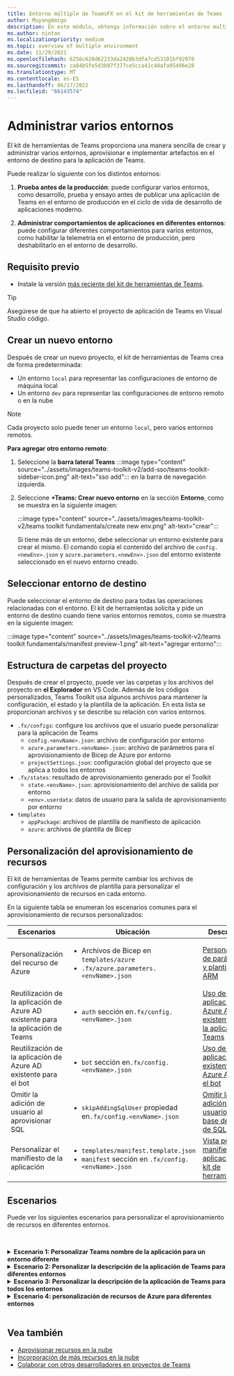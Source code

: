 ```yaml
---
title: Entorno múltiple de TeamsFX en el kit de herramientas de Teams
author: MuyangAmigo
description: En este módulo, obtenga información sobre el entorno multifactor de TeamsFX, como crear un nuevo entorno, seleccionar el entorno de destino y mucho más.
ms.author: nintan
ms.localizationpriority: medium
ms.topic: overview of multiple environment
ms.date: 11/29/2021
ms.openlocfilehash: 6256c620d62233da2420b3dfa7cd53101bf92978
ms.sourcegitcommit: ca84b5fe5d3b97f377ce5cca41c48afa95496e28
ms.translationtype: MT
ms.contentlocale: es-ES
ms.lasthandoff: 06/17/2022
ms.locfileid: "66143574"
---
```

# <a name="manage-multiple-environments"></a>Administrar varios entornos

 El kit de herramientas de Teams proporciona una manera sencilla de crear y administrar varios entornos, aprovisionar e implementar artefactos en el entorno de destino para la aplicación de Teams.

 Puede realizar lo siguiente con los distintos entornos:

1. **Prueba antes de la producción**: puede configurar varios entornos, como desarrollo, prueba y ensayo antes de publicar una aplicación de Teams en el entorno de producción en el ciclo de vida de desarrollo de aplicaciones moderno.

2. **Administrar comportamientos de aplicaciones en diferentes entornos**: puede configurar diferentes comportamientos para varios entornos, como habilitar la telemetría en el entorno de producción, pero deshabilitarlo en el entorno de desarrollo.

## <a name="prerequisite"></a>Requisito previo

* Instale la versión [más reciente del kit de herramientas de Teams](https://marketplace.visualstudio.com/items?itemName=TeamsDevApp.ms-teams-vscode-extension).

> [!TIP]
> Asegúrese de que ha abierto el proyecto de aplicación de Teams en Visual Studio código.

## <a name="create-a-new-environment"></a>Crear un nuevo entorno

Después de crear un nuevo proyecto, el kit de herramientas de Teams crea de forma predeterminada:

* Un entorno `local` para representar las configuraciones de entorno de máquina local
* Un entorno `dev` para representar las configuraciones de entorno remoto o en la nube

> [!NOTE]
> Cada proyecto solo puede tener un entorno `local`, pero varios entornos remotos.

**Para agregar otro entorno remoto**:

1. Seleccione la **barra lateral Teams** :::image type="content" source="../assets/images/teams-toolkit-v2/add-sso/teams-toolkit-sidebar-icon.png" alt-text="sso add"::: en la barra de navegación izquierda.
2. Seleccione **+Teams: Crear nuevo entorno** en la sección **Entorno**, como se muestra en la siguiente imagen:

   :::image type="content" source="../assets/images/teams-toolkit-v2/teams toolkit fundamentals/create new env.png" alt-text="crear":::

   Si tiene más de un entorno, debe seleccionar un entorno existente para crear el mismo. El comando copia el contenido del archivo de `config.<newEnv>.json` y `azure.parameters.<newEnv>.json` del entorno existente seleccionado en el nuevo entorno creado.

## <a name="select-target-environment"></a>Seleccionar entorno de destino

Puede seleccionar el entorno de destino para todas las operaciones relacionadas con el entorno. El kit de herramientas solicita y pide un entorno de destino cuando tiene varios entornos remotos, como se muestra en la siguiente imagen:

:::image type="content" source="../assets/images/teams-toolkit-v2/teams toolkit fundamentals/manifest preview-1.png" alt-text="agregar entorno":::

## <a name="project-folder-structure"></a>Estructura de carpetas del proyecto

Después de crear el proyecto, puede ver las carpetas y los archivos del proyecto en **el Explorador** en VS Code. Además de los códigos personalizados, Teams Toolkit usa algunos archivos para mantener la configuración, el estado y la plantilla de la aplicación. En esta lista se proporcionan archivos y se describe su relación con varios entornos.

* `.fx/configs`: configure los archivos que el usuario puede personalizar para la aplicación de Teams
  * `config.<envName>.json`: archivo de configuración por entorno
  * `azure.parameters.<envName>.json`: archivo de parámetros para el aprovisionamiento de Bicep de Azure por entorno
  * `projectSettings.json`: configuración global del proyecto que se aplica a todos los entornos
* `.fx/states`: resultado de aprovisionamiento generado por el Toolkit
  * `state.<envName>.json`: aprovisionamiento del archivo de salida por entorno
  * `<env>.userdata`: datos de usuario para la salida de aprovisionamiento por entorno
* `templates`
  * `appPackage`: archivos de plantilla de manifiesto de aplicación
  * `azure`: archivos de plantilla de Bicep

## <a name="customize-resource-provision"></a>Personalización del aprovisionamiento de recursos

El kit de herramientas de Teams permite cambiar los archivos de configuración y los archivos de plantilla para personalizar el aprovisionamiento de recursos en cada entorno.

En la siguiente tabla se enumeran los escenarios comunes para el aprovisionamiento de recursos personalizados:

| Escenarios | Ubicación| Descripción |
| --- | --- | --- |
| Personalización del recurso de Azure | <ul> <li>Archivos de Bicep en `templates/azure`</li> <li>`.fx/azure.parameters.<envName>.json`</li></ul> | [Personalización de parámetros y plantillas de ARM](provision.md#customize-arm-parameters-and-templates) |
| Reutilización de la aplicación de Azure AD existente para la aplicación de Teams | <ul> <li>`auth` sección en`.fx/config.<envName>.json`</li> </ul> |  [Uso de una aplicación de Azure AD existente para la aplicación de Teams](provision.md#use-an-existing-azure-ad-app-for-your-teams-app) |
| Reutilización de la aplicación de Azure AD existente para el bot | <ul> <li>`bot` sección en`.fx/config.<envName>.json`</li> </ul> | [Uso de una aplicación existente de Azure AD para el bot](provision.md#use-an-existing-azure-ad-app-for-your-bot) |
| Omitir la adición de usuario al aprovisionar SQL | <ul> <li>`skipAddingSqlUser` propiedad en`.fx/config.<envName>.json`</li> </ul> | [Omitir la adición de usuario para la base de datos de SQL](provision.md#skip-adding-user-for-sql-database) |
| Personalizar el manifiesto de la aplicación | <ul> <li>`templates/manifest.template.json`</li> <li>`manifest` sección en `.fx/config.<envName>.json`</li>  </ul> | [Vista previa del manifiesto de aplicación en el kit de herramientas](TeamsFx-preview-and-customize-app-manifest.md)|

## <a name="scenarios"></a>Escenarios

Puede ver los siguientes escenarios para personalizar el aprovisionamiento de recursos en diferentes entornos.
<br>

<br><details>
<summary><b>Escenario 1: Personalizar Teams nombre de la aplicación para un entorno diferente</b></summary>

Puede establecer el nombre `myapp(dev)` de la aplicación Teams en para el entorno `dev` predeterminado y `myapp(staging)` para el entorno `staging`de ensayo .

Siga los pasos para la personalización:

1. Abra el archivo `.fx/configs/config.dev.json`de configuración .
2. Actualice la propiedad del *manifiesto > appName > abreviatura* a `myapp(dev)`.

  Las actualizaciones de `.fx/configs/config.dev.json` son las siguientes:

  ```json
  {
      "$schema": "https://aka.ms/teamsfx-env-config-schema",
      "description": "You can customize the TeamsFx config for different environments.   Visit https://aka.ms/teamsfx-env-config to learn more about this.",
      "manifest": {
          "appName": {
              "short": "myapp(dev)"
              ...
          }
      }
      ...
  }
  ```

3. Cree un nuevo entorno y asígnele `staging` el nombre si no existe.
4. Abra el archivo `.fx/configs/config.staging.json`de configuración .
5. Actualice la misma propiedad `myapp(staging)`.
6. Ejecute el comando de aprovisionamiento en `dev` y el entorno `staging` para actualizar el nombre de la aplicación en entornos remotos. Para ejecutar el comando de aprovisionamiento con Teams Toolkit, consulte [aprovisionamiento](provision.md#provision-using-teams-toolkit).

</details>

<details>
<summary><b>Escenario 2: Personalizar la descripción de la aplicación de Teams para diferentes entornos</b></summary>

Puede establecer diferentes Teams descripción de la aplicación para los diferentes entornos:

* Para el entorno predeterminado `dev`, la descripción es `my app description for dev`
* Para el entorno de prueba `staging`, la descripción es `my app description for staging`

Siga los pasos para la personalización:

1. Abra el archivo `.fx/configs/config.dev.json`de configuración .
2. Agregue una nueva propiedad del *manifiesto > descripción > abreviatura* con el valor `my app description for dev`.

  Las actualizaciones de `.fx/configs/config.dev.json` son las siguientes:

  ```json
  {
      "$schema": "https://aka.ms/teamsfx-env-config-schema",
      "description": "You can customize the TeamsFx config for different environments.   Visit https://aka.ms/teamsfx-env-config to learn more about this.",
      "manifest": {
          ...
          "description": {
              "short": "`my app description for dev"
              ...
          }
      }
      ...
  }
  ```

3. Cree un nuevo entorno y asígnele `staging` el nombre si no existe.
4. Abra el archivo `.fx/configs/config.staging.json`de configuración .
5. Agregue la misma propiedad a `my app description for staging`.
6. Abra Teams plantilla `templates/appPackage/manifest.template.json`de manifiesto de aplicación .
7. Actualice la propiedad `description > short` para usar la **variable** definida en configurar archivos con sintaxis `{{config.manifest.description.short}}`de mustache .
  
  Las actualizaciones de `manifest.template.json` son las siguientes:

  ```json
  {
    "$schema": "https://developer.microsoft.com/en-us/json-schemas/teams/v1.11/MicrosoftTeams.schema.json",
    "manifestVersion": "1.11",
    "version": "1.0.0",
    ...
    "description": {
      "short": "{{config.manifest.description.short}}", 
      ...
    },
    ...
  }
  ```

8. Ejecute el comando de aprovisionamiento en `dev` y en el entorno `staging` para actualizar el nombre de la aplicación en entornos remotos.

</details>

<details>
<summary><b>Escenario 3: Personalizar la descripción de la aplicación de Teams para todos los entornos</b></summary>

Puede establecer la descripción de Teams aplicación `my app description` en para todos los entornos.

A medida que se comparte la plantilla de manifiesto de la aplicación de Teams en todos los entornos, podemos actualizar el valor de la descripción en ella para nuestro destino:

1. Abra Teams plantilla `templates/appPackage/manifest.template.json`de manifiesto de aplicación .
2. Actualice la propiedad `description > short` con **una cadena** `my app description`codificada de forma rígida.
  
  Las actualizaciones de `manifest.template.json` son las siguientes:

  ```json
  {
    "$schema": "https://developer.microsoft.com/en-us/json-schemas/teams/v1.11/MicrosoftTeams.schema.json",
    "manifestVersion": "1.11",
    "version": "1.0.0",
    ...
    "description": {
      "short": "my app description",
      ...
    },
    ...
  }

  ```

3. Ejecute el comando de aprovisionamiento en **todo** el entorno para actualizar el nombre de la aplicación en entornos remotos.

</details>

<details>
<br><summary><b>Escenario 4: personalización de recursos de Azure para diferentes entornos</b></summary>
Puede personalizar los recursos de Azure para cada entorno, por ejemplo, editar el entorno correspondiente a fx/configs/azure.parameters. {env}.json para especificar el nombre de la función de Azure.

Para obtener más información sobre los archivos de plantilla y parámetros de Bicep, consulte [aprovisionamiento de recursos en la nube](provision.md).
</details>
</br>

## <a name="see-also"></a>Vea también

* [Aprovisionar recursos en la nube](provision.md)
* [Incorporación de más recursos en la nube](add-resource.md)
* [Colaborar con otros desarrolladores en proyectos de Teams](TeamsFx-collaboration.md)
